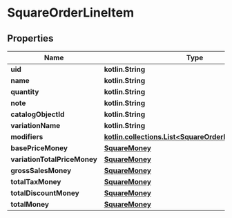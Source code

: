 
# SquareOrderLineItem

## Properties
Name | Type | Description | Notes
------------ | ------------- | ------------- | -------------
**uid** | **kotlin.String** |  |  [optional]
**name** | **kotlin.String** |  |  [optional]
**quantity** | **kotlin.String** |  |  [optional]
**note** | **kotlin.String** |  |  [optional]
**catalogObjectId** | **kotlin.String** |  |  [optional]
**variationName** | **kotlin.String** |  |  [optional]
**modifiers** | [**kotlin.collections.List&lt;SquareOrderLineItemModifier&gt;**](SquareOrderLineItemModifier.md) |  |  [optional]
**basePriceMoney** | [**SquareMoney**](SquareMoney.md) |  |  [optional]
**variationTotalPriceMoney** | [**SquareMoney**](SquareMoney.md) |  |  [optional]
**grossSalesMoney** | [**SquareMoney**](SquareMoney.md) |  |  [optional]
**totalTaxMoney** | [**SquareMoney**](SquareMoney.md) |  |  [optional]
**totalDiscountMoney** | [**SquareMoney**](SquareMoney.md) |  |  [optional]
**totalMoney** | [**SquareMoney**](SquareMoney.md) |  |  [optional]



